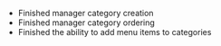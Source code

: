 -   Finished manager category creation
-   Finished manager category ordering
-   Finished the ability to add menu items to categories
